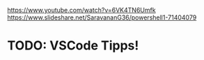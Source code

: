https://www.youtube.com/watch?v=6VK4TN6Umfk
https://www.slideshare.net/SaravananG36/powershell1-71404079

# TODO: VSCode Tipps!
